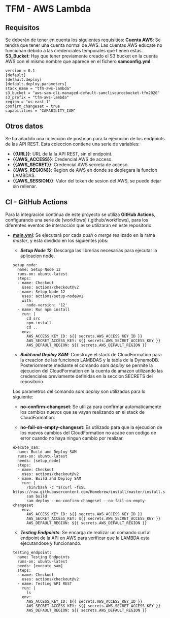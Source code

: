 # TFM - AWS Lambda

## Requisitos

Se deberán de tener en cuenta los siguientes requisitios:
  **Cuenta AWS**: Se tendra que tener una cuenta normal de AWS. Las cuentas AWS educate no funcionan debido a las credenciales temporales que tienen estas.
  **S3_Bucket**: Hay que tener previamente creado el S3 bucket en la cuenta AWS con el mismo nombre que aparece en el fichero **samconfig.yml**.

  ```
  version = 0.1
  [default]
  [default.deploy]
  [default.deploy.parameters]
  stack_name = "tfm-aws-lambda"
  s3_bucket = "aws-sam-cli-managed-default-samclisourcebucket-tfm2020"
  s3_prefix = "tfm-aws-lambda"
  region = "us-east-1"
  confirm_changeset = true
  capabilities = "CAPABILITY_IAM"
  ```

## Otros datos

Se ha añadido una coleccion de postman para la ejecucion de los endpoints de las API REST. Esta coleccion contiene una serie de variables:
  - **{{URL}}**: URL de la la API REST, sin el endpoint.
  - **{{AWS_ACCESS}}**: Credencial AWS de acceso.
  - **{{AWS_SECRET}}**: Credencial AWS secreta de acceso.
  - **{{AWS_REGION}}**: Region de AWS en donde se deplegara la funcion LAMBDAS.
  - **{{AWS_SESSION}}**: Valor del token de sesion del AWS, se puede dejar sin rellenar.

## CI - GitHub Actions

Para la integración continua de este proyecto se utiliza **GitHub Actions**, configurando una serie de [workflows] (.github/workflows), para los diferentes eventos de interacción que se utilizaran en este repositorio.

- [**main.yml**](.github/workflows/main.yml): Se ejecutará por cada *push* o *merge* realizado en la rama *master*, y esta dividido en los siguientes jobs:

	- ***Setup Node 12***: Descarga las librerias necesarias para ejecutar la aplicacion node.
	
	```
	setup_node:
      name: Setup Node 12
      runs-on: ubuntu-latest
      steps:
      - name: Checkout
        uses: actions/checkout@v2
      - name: Setup Node 12
        uses: actions/setup-node@v1
        with:
          node-version: '12'
      - name: Run npm install
        run: |
          cd src
          npm install
          cd ..
        env:
          AWS_ACCESS_KEY_ID: ${{ secrets.AWS_ACCESS_KEY_ID }}
          AWS_SECRET_ACCESS_KEY: ${{ secrets.AWS_SECRET_ACCESS_KEY }}
          AWS_DEFAULT_REGION: ${{ secrets.AWS_DEFAULT_REGION }}
    ```      
	
	- ***Build and Deploy SAM***: Construye el stack de CloudFormation para la creacion de las funciones LAMBDAS y la tabla de la DynamoDB. Posteriormente mediante el comando *sam deploy* se permite la ejecucion del CloudFormation en la cuenta de amazon utilizando las credenciales previamente definidas en la seccion SECRETS del repositorio.
	
	Los parametros del comando *sam deploy* son utilizados para lo siguiente:
		
	- **no-confirm-changeset**: Se utiliza para confirmar automaticamente los cambios nuevos que se vayan realizando en el stack de CloudFormation.
		
	- **no-fail-on-empty-changeset**: Es utilizado para que la ejecucion de los nuevos cambios del CloudFormation no acabe con codigo de error cuando no haya ningun cambio por realizar.

	```
    execute_sam:
      name: Build and Deploy SAM
      runs-on: ubuntu-latest
      needs: [setup_node]
      steps:
      - name: Checkout
        uses: actions/checkout@v2
      - name: Build and Deploy SAM
        run: |
          /bin/bash -c "$(curl -fsSL https://raw.githubusercontent.com/Homebrew/install/master/install.sh)"
          sam build
          sam deploy --no-confirm-changeset --no-fail-on-empty-changeset
        env:
          AWS_ACCESS_KEY_ID: ${{ secrets.AWS_ACCESS_KEY_ID }}
          AWS_SECRET_ACCESS_KEY: ${{ secrets.AWS_SECRET_ACCESS_KEY }}
          AWS_DEFAULT_REGION: ${{ secrets.AWS_DEFAULT_REGION }}
     ```


	- ***Testing Endpoints***: Se encarga de realizar un comando curl al endpoint de la API en AWS para verificar que la LAMBDA esta ejecutandose y funcionando.

	```
    testing_endpoint:
      name: Testing Endpoints
      runs-on: ubuntu-latest
      needs: [execute_sam]
      steps:
      - name: Checkout
        uses: actions/checkout@v2
      - name: Testing API REST
        run: |
          ls 
        env:
          AWS_ACCESS_KEY_ID: ${{ secrets.AWS_ACCESS_KEY_ID }}
          AWS_SECRET_ACCESS_KEY: ${{ secrets.AWS_SECRET_ACCESS_KEY }}
          AWS_DEFAULT_REGION: ${{ secrets.AWS_DEFAULT_REGION }}
	```